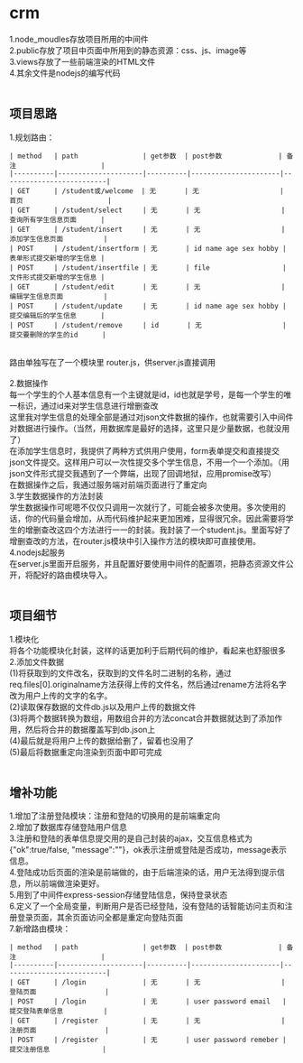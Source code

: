 # crm

1.node_moudles存放项目所用的中间件<br/>
2.public存放了项目中页面中所用到的静态资源：css、js、image等<br/>
3.views存放了一些前端渲染的HTML文件<br/>
4.其余文件是nodejs的编写代码<br/>
<br/>
## 项目思路<br/>
1.规划路由：<br/>
~~~
| method   | path                | get参数  | post参数              | 备注                     |
|----------|---------------------|----------|----------------------|--------------------------|
| GET      | /student或/welcome  | 无       | 无                    | 首页                     |
| GET      | /student/select     | 无       | 无                    | 查询所有学生信息页面      |
| GET      | /student/insert     | 无       | 无                    | 添加学生信息页面          |
| POST     | /student/insertform | 无       | id name age sex hobby | 表单形式提交新增的学生信息 |
| POST     | /student/insertfile | 无       | file                  | 文件形式提交新增的学生信息 |
| GET      | /student/edit       | 无       | 无                    | 编辑学生信息页面          |
| POST     | /student/update     | 无       | id name age sex hobby | 提交编辑后的学生信息      |
| POST     | /student/remove     | id       | 无                    | 提交要删除的学生的id      |
~~~
<br/>
路由单独写在了一个模块里 router.js，供server.js直接调用<br/>
<br/>
2.数据操作<br/>
每一个学生的个人基本信息有一个主键就是id，id也就是学号，是每一个学生的唯一标识，通过id来对学生信息进行增删查改<br/>
这里我对学生信息的处理全部是通过对json文件数据的操作，也就需要引入中间件对数据进行操作。（当然，用数据库是最好的选择，这里只是少量数据，也就没用了）<br/>
在添加学生信息时，我提供了两种方式供用户使用，form表单提交和直接提交json文件提交。这样用户可以一次性提交多个学生信息，不用一个一个添加。（用json文件形式提交我遇到了一个弊端，出现了回调地狱，应用promise改写）<br/>
在数据操作之后，我通过服务端对前端页面进行了重定向<br/>
3.学生数据操作的方法封装<br/>
学生数据操作可呢嗯不仅仅只调用一次就行了，可能会被多次使用。多次使用的话，你的代码量会增加，从而代码维护起来更加困难，显得很冗余。因此需要将学生的增删查改这四个方法进行一一的封装。我封装了一个student.js。里面写好了增删查改的方法，在router.js模块中引入操作方法的模块即可直接使用。<br/>
4.nodejs起服务<br/>
在server.js里面开启服务，并且配置好要使用中间件的配置项，把静态资源文件公开，将配好的路由模块导入。<br/>
<br/>

## 项目细节<br/>
1.模块化<br/>
将各个功能模块化封装，这样的话更加利于后期代码的维护，看起来也舒服很多<br/>
2.添加文件数据<br/>
(1)将获取到的文件改名，获取到的文件名时二进制的名称，通过req.files[0].originalname方法获得上传的文件名，然后通过rename方法将名字改为用户上传的文字的名字。<br/>
(2)读取保存数据的文件db.js以及用户上传的数据文件<br/>
(3)将两个数据转换为数组，用数组合并的方法concat合并数据就达到了添加作用，然后将合并的数据覆盖写到db.json上<br/>
(4)最后就是将用户上传的数据给删了，留着也没用了<br/>
(5)最后将数据重定向渲染到页面中即可完成<br/>
<br/>

## 增补功能<br/>
1.增加了注册登陆模块：注册和登陆的切换用的是前端重定向<br/>
2.增加了数据库存储登陆用户信息<br/>
3.注册和登陆的表单信息提交用的是自己封装的ajax，交互信息格式为{"ok":true/false, "message":""}，ok表示注册或登陆是否成功，message表示信息。<br/>
4.登陆成功后页面的渲染是前端做的，由于后端渲染的话，用户无法得到提示信息，所以前端做渲染更好。<br/>
5.用到了中间件express-session存储登陆信息，保持登录状态<br/>
6.定义了一个全局变量，判断用户是否已经登陆，没有登陆的话智能访问主页和注册登录页面，其余页面访问全都是重定向登陆页面<br/>
7.新增路由模块：<br/>
~~~
| method   | path                | get参数  | post参数              | 备注                     |
|----------|---------------------|----------|----------------------|--------------------------|
| GET      | /login              | 无       | 无                    | 登陆页面                 |
| POST     | /login              | 无       | user password email   | 提交登陆表单信息          |
| GET      | /register           | 无       | 无                    | 注册页面                 |
| POST     | /register           | 无       | user password remeber | 提交注册信息             |
~~~

